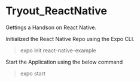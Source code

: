 # Tryout_ReactNative
Gettings a Handson on React Native.

Initialized the React Native Repo using the Expo CLI.
> expo init react-native-example

Start the Application using the below command
> expo start
